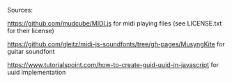  Sources:

https://github.com/mudcube/MIDI.js for midi playing files (see LICENSE.txt for their license)

https://github.com/gleitz/midi-js-soundfonts/tree/gh-pages/MusyngKite for guitar soundfont

https://www.tutorialspoint.com/how-to-create-guid-uuid-in-javascript for uuid implementation
